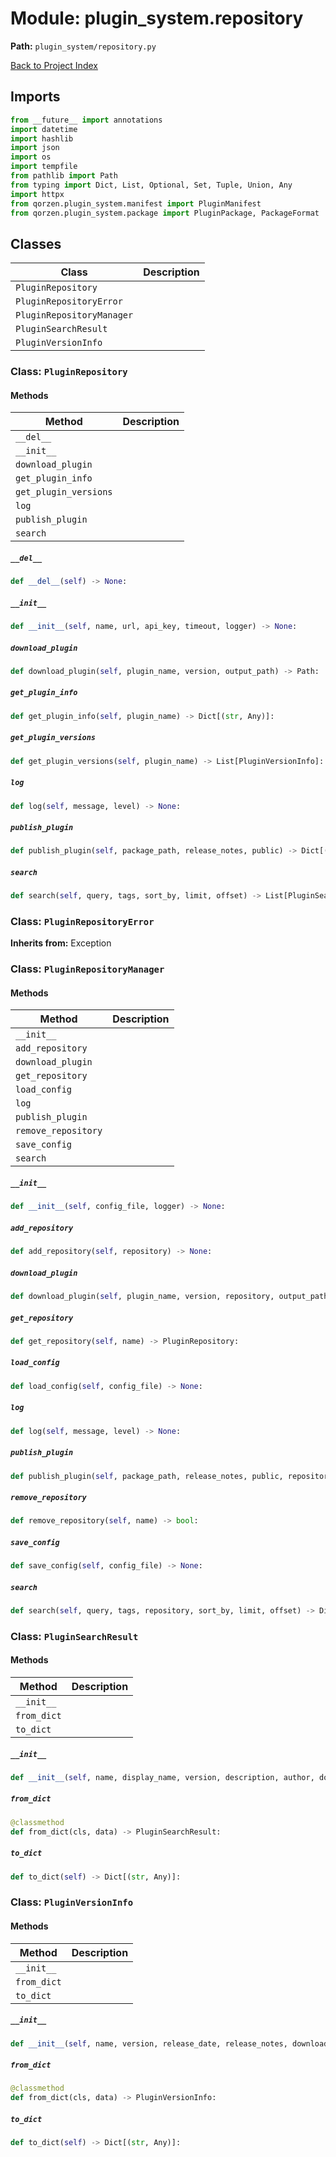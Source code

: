 # Module: plugin_system.repository

**Path:** `plugin_system/repository.py`

[Back to Project Index](../../index.md)

## Imports
```python
from __future__ import annotations
import datetime
import hashlib
import json
import os
import tempfile
from pathlib import Path
from typing import Dict, List, Optional, Set, Tuple, Union, Any
import httpx
from qorzen.plugin_system.manifest import PluginManifest
from qorzen.plugin_system.package import PluginPackage, PackageFormat
```

## Classes

| Class | Description |
| --- | --- |
| `PluginRepository` |  |
| `PluginRepositoryError` |  |
| `PluginRepositoryManager` |  |
| `PluginSearchResult` |  |
| `PluginVersionInfo` |  |

### Class: `PluginRepository`

#### Methods

| Method | Description |
| --- | --- |
| `__del__` |  |
| `__init__` |  |
| `download_plugin` |  |
| `get_plugin_info` |  |
| `get_plugin_versions` |  |
| `log` |  |
| `publish_plugin` |  |
| `search` |  |

##### `__del__`
```python
def __del__(self) -> None:
```

##### `__init__`
```python
def __init__(self, name, url, api_key, timeout, logger) -> None:
```

##### `download_plugin`
```python
def download_plugin(self, plugin_name, version, output_path) -> Path:
```

##### `get_plugin_info`
```python
def get_plugin_info(self, plugin_name) -> Dict[(str, Any)]:
```

##### `get_plugin_versions`
```python
def get_plugin_versions(self, plugin_name) -> List[PluginVersionInfo]:
```

##### `log`
```python
def log(self, message, level) -> None:
```

##### `publish_plugin`
```python
def publish_plugin(self, package_path, release_notes, public) -> Dict[(str, Any)]:
```

##### `search`
```python
def search(self, query, tags, sort_by, limit, offset) -> List[PluginSearchResult]:
```

### Class: `PluginRepositoryError`
**Inherits from:** Exception

### Class: `PluginRepositoryManager`

#### Methods

| Method | Description |
| --- | --- |
| `__init__` |  |
| `add_repository` |  |
| `download_plugin` |  |
| `get_repository` |  |
| `load_config` |  |
| `log` |  |
| `publish_plugin` |  |
| `remove_repository` |  |
| `save_config` |  |
| `search` |  |

##### `__init__`
```python
def __init__(self, config_file, logger) -> None:
```

##### `add_repository`
```python
def add_repository(self, repository) -> None:
```

##### `download_plugin`
```python
def download_plugin(self, plugin_name, version, repository, output_path) -> Path:
```

##### `get_repository`
```python
def get_repository(self, name) -> PluginRepository:
```

##### `load_config`
```python
def load_config(self, config_file) -> None:
```

##### `log`
```python
def log(self, message, level) -> None:
```

##### `publish_plugin`
```python
def publish_plugin(self, package_path, release_notes, public, repository) -> Dict[(str, Any)]:
```

##### `remove_repository`
```python
def remove_repository(self, name) -> bool:
```

##### `save_config`
```python
def save_config(self, config_file) -> None:
```

##### `search`
```python
def search(self, query, tags, repository, sort_by, limit, offset) -> Dict[(str, List[PluginSearchResult])]:
```

### Class: `PluginSearchResult`

#### Methods

| Method | Description |
| --- | --- |
| `__init__` |  |
| `from_dict` |  |
| `to_dict` |  |

##### `__init__`
```python
def __init__(self, name, display_name, version, description, author, downloads, rating, capabilities, tags) -> None:
```

##### `from_dict`
```python
@classmethod
def from_dict(cls, data) -> PluginSearchResult:
```

##### `to_dict`
```python
def to_dict(self) -> Dict[(str, Any)]:
```

### Class: `PluginVersionInfo`

#### Methods

| Method | Description |
| --- | --- |
| `__init__` |  |
| `from_dict` |  |
| `to_dict` |  |

##### `__init__`
```python
def __init__(self, name, version, release_date, release_notes, download_url, size_bytes, sha256, dependencies) -> None:
```

##### `from_dict`
```python
@classmethod
def from_dict(cls, data) -> PluginVersionInfo:
```

##### `to_dict`
```python
def to_dict(self) -> Dict[(str, Any)]:
```
